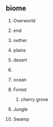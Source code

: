 ## biome

1. Overworld
2. end
3. nether

1. plains
2. desert
3. 
4. ocean
5. Forest
   1. cherry grove
6. Jungle
7. Swamp